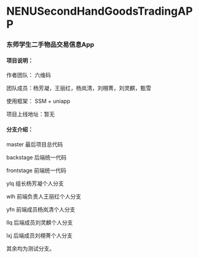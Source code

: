 # NENUSecondHandGoodsTradingAPP

### 东师学生二手物品交易信息App

#### 项目说明：

作者团队： 六维码

团队成员：杨芳凝，王丽红，杨岚清，刘栩菁，刘灵麒，甄雪

使用框架： SSM + uniapp

项目上线地址：暂无

#### 分支介绍：
master 最后项目总代码

backstage 后端统一代码

frontstage 前端统一代码

ylq 组长杨芳凝个人分支

wlh 前端负责人王丽红个人分支

yfn 前端成员杨岚清个人分支

llq 后端成员刘灵麒个人分支

lxj 后端成员刘栩菁个人分支

其余均为测试分支。
